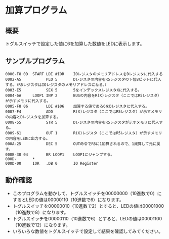 # 加算プログラム

## 概要
トグルスイッチで設定した値に6を加算した数値をLEDに表示します。

## サンプルプログラム

```
0000-F8 0D  START LDI #IOR    IOレジスタのメモリアドレスをDレジスタに代入する
0002-A5           PLO 5       Dレジスタの内容をR5レジスタの下位8ビットに代入する。（R5レジスタはIOレジスタのメモリアドレスになる。）
0003-E5           SEX 5       5をインデックスレジスタXに代入する。
0004-6A     LOOP1 INP 2       BUSの内容をR(X)レジスタ（ここではR5レジスタ）が示すメモリに代入する。
0005-F8 06        LDI #$06    加算する値である6をDレジスタに代入する。
0007-F4           ADD         R(X)レジスタ（ここではR5レジスタ）が示すメモリの内容とDレジスタを加算する。
0008-55           STR 5       Dレジスタの内容をR5レジスタが示すメモリに代入する。
0009-61           OUT 1       R(X)レジスタ（ここではR5レジスタ）が示すメモリの内容をLEDに出力する。
000A-25           DEC 5       OUT命令でR5に1加算されるので、1減算して元に戻す。
000B-30 04        BR LOOP1    LOOP1にジャンプする。
000D-       *
000D-00     IOR   .DB 0       IO Register
```

## 動作確認
* このプログラムを動かして、トグルスイッチを00000000（10進数で0）にするとLEDの値は00000110（10進数で6）になります。
* トグルスイッチを00000010（10進数で2）とすると、LEDの値は00001000（10進数で8）になります。
* トグルスイッチを00000110（10進数で6）とすると、LEDの値は00001100（10進数で12）になります。
* いろいろな数値をトグルスイッチで設定して結果を確認してみてください。